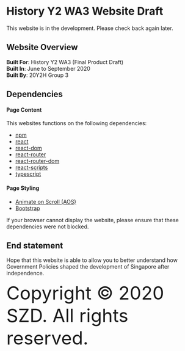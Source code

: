 # History Y2 WA3 Website Draft  

This website is in the development. Please check back again later.

## Website Overview  
**Built For**: History Y2 WA3 (Final Product Draft)  
**Built In**: June to September 2020  
**Built By**: 20Y2H Group 3  

## Dependencies
#### Page Content
This websites functions on the following dependencies:
+ [npm](https://nodejs.org/en/)
+ [react](https://reactjs.org/)
+ [react-dom](https://reactjs.org/docs/react-dom.html)
+ [react-router](https://reacttraining.com/react-router/)
+ [react-router-dom](https://www.npmjs.com/package/react-router-dom)
+ [react-scripts](https://www.npmjs.com/package/react-scripts)
+ [typescript](https://www.typescriptlang.org/)
#### Page Styling
+ [Animate on Scroll (AOS)](https://github.com/michalsnik/aos)
+ [Bootstrap](https://getbootstrap.com/)

If your browser cannot display the website, please ensure that these dependencies were not blocked.

## End statement
Hope that this website is able to allow you to better understand how Government Policies shaped the development of Singapore after independence.

<font size="10">Copyright &copy; 2020 SZD. All rights reserved.</font>